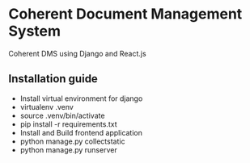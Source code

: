 # Coherent Document Management System
Coherent DMS using Django and React.js

## Installation guide
- Install virtual environment for django
- virtualenv .venv
- source .venv/bin/activate
- pip install -r requirements.txt
- Install and Build frontend application
- python manage.py collectstatic
- python manage.py runserver
